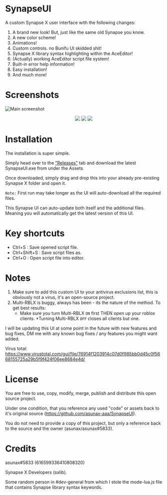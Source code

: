 # SynapseUI
A custom Synapse X user interface with the following changes:
1. A brand new look! But, just like the same old Synapse you know.
2. A new color scheme!
3. Animations!
4. Custom controls. no Bunifu UI skidded shit!
5. Synapse X library syntax highlighting within the AceEditor!
6. (Actually) working AceEditor script file system!
7. Built-in error help information!
8. Easy installation!
9. And much more!

# Screenshots
![Main screenshot](http://asunax.000webhostapp.com/u/19.22.08-25.10.21-n-syEeXn37Y7oRWZTV2Jm4P4NHydvcvtMPVLp9KkU1urD625A8Eh5bBmGhj6Fxo1FrXza3WtQf0LlzeTgS9iQfCBRdjAu8bJMSClgN.png)

<p align="center">
  <img src="http://asunax.000webhostapp.com/u/22.30.47-07.09.21-n-B8pViNjgwIfiH4uoYh34uby7UKFcV0b5Q8kLtzzdlXqt1L6wMaSZ9h7mS2mvqHMKcUPWe1WGDDXAE6nRgTkrsCfoQvTsZOPaNjx9.gif">
  <img src="http://asunax.000webhostapp.com/u/17.52.11-08.09.21-n-aTqLV5gpcfjOFbN1GXwi5DHzXiuBoFlJM7Vxm278rpZzKW9veq6hIILQtyPD1eEnlE3c4YPQvbOBurCkJRxNHhZA8SysCsgm0Awf.gif">
  <img src="http://asunax.000webhostapp.com/u/19.32.20-25.10.21-n-w3jenQ9kHVp8qgFXIaCyWbPGcS6sgd2v5kAXyiUxlmvKdaLB8VBuR7AeuYJoR1DJT5t0ZlIMrHDZMbNjLCQshOOY06hWitzpNxnS.gif">
</p>

# Installation
The installation is super simple. 

Simply head over to the ["Releases"](https://github.com/asunax-aaa/SynapseUI/releases) tab and download the latest SynapseUI.exe from under the Assets.

Once downloaded, simply drag and drop this into your already pre-existing Synapse X folder and open it.

`Note:`
First run may take longer as the UI will auto-download all the required files.

This Synapse UI can auto-update both itself and the additional files. Meaning you will automatically get the latest version of this UI.

# Key shortcuts
- Ctrl+S : Save opened script file.
- Ctrl+Shift+S : Save script files as.
- Ctrl+O : Open script file into editor.

# Notes
1. Make sure to add this custom UI to your antivirus exclusions list, this is obviously not a virus, it's an open-source project.
2. Multi-RBLX is buggy, always has been - its the nature of the method. To get best results: 
    - Make sure you turn Multi-RBLX `ON` first THEN open up your roblox clients. \*Turning Multi-RBLX `OFF` closes all clients but one.

I will be updating this UI at some point in the future with new features and bug fixes, DM me with any known bug fixes / any features you might want added.

Virus total: https://www.virustotal.com/gui/file/76914f1203914c07d0f985bb0d45c0f5668155725a29b5f9f424f06ee8684e4d/

# License
You are free to use, copy, modify, merge, publish and distribute this open source project.

Under one condition, that you reference any used "code" or assets back to it's original source (https://github.com/asunax-aaa/SynapseUI).

You do not need to provide a copy of this project, but only a reference back to the source and the owner (asunax/asunax#5833).


# Credits
asunax#5833 (616599336410808320) 

Synapse X Developers (sxlib).

Some random person in #dev-general from which I stole the mode-lua.js file that contains Synapse library syntax keywords.
